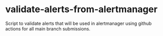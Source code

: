 # validate-alerts-from-alertmanager

Script to validate alerts that will be used in alertmanager using github actions for all main branch submissions.
